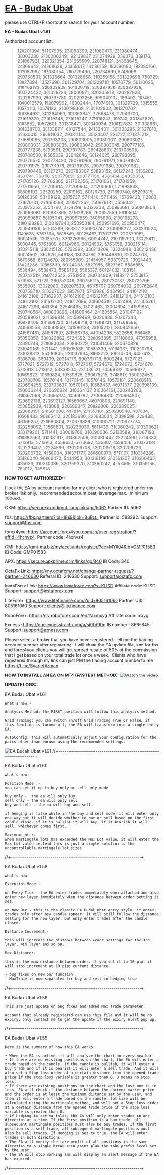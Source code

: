 # [EA - Budak Ubat](https://github.com/syarief02/EA_Budak_Ubat/archive/refs/heads/main.zip)
please use CTRL+F shortcut to search for your account number.

**EA - Budak Ubat v1.61**

Authorized account list:
> 120201094, 51407995, 231088399, 231080470, 231080474, 38003230, 2100200249, 192139837, 231074929, 339376, 339176, 231067931, 320321354, 231065509, 220748121, 24368645, 24368642, 24368628, 24368617, 141136159, 192080160, 192080166, 192087997, 192080154, 290729490, 220734699, 6748098, 290768531, 301326664, 301326668, 310359156, 301329698, 750729, 13027894, 13527690, 301329704, 301329710, 10576779, 56120025, 310402183, 320323525, 301329718, 320287929, 320287926, 300724432, 301329724, 38000971, 320305818, 320287928, 320287930, 290797780, 320293256, 999049102, 189402, 187461, 1000012579, 192079962, 46002444, 47074913, 301329729, 5015555, 10574113, 10574122, 2100199368, 2100102903, 301370702, 301364931, 301364963, 301363842, 22668478, 117043700, 271619370, 271619248, 271619247, 271619242, 169745, 301342826, 5103852, 10572601, 301338471, 301340934, 2100127831, 301338667, 301338700, 301338711, 60127544, 241334311, 301333295, 21327810, 62630015, 290811032, 290811144, 35124407, 226727, 271376212, 271589085, 290793203, 290803005, 290803011, 290803023, 290803031, 290803035, 290803042, 290803045, 290777186, 290777238, 5793561, 290797783, 280428807, 290708505, 290708508, 10565339, 22642646, 60124625, 290793095, 290776570, 290778420, 290791966, 290791971, 290791974, 290791975, 290791976, 290791978, 290791980, 290791982, 290790446, 60127270, 290783307, 50893152, 60127243, 9106202, 4561741, 766118, 290779891, 290777138, 4561464, 24333650, 271705126, 271702365, 271702356, 271701961, 271701959, 271701950, 271700614, 271700604, 271700600, 271698838, 58808192, 22620250, 22619162, 60126730, 271680740, 65209315, 60126358, 53409128, 2875737, 5711440, 5711469, 15769428, 112883, 271670101, 271663568, 250972252, 250979131, 4559342, 250972252, 3754760, 3754799, 60126208, 250966681, 250973804, 250966081, 800837865, 271628286, 260657559, 56105041, 250959657, 56105041, 250957659, 35055890, 2100198278, 2100198280, 2100197940, 250953184, 250951695, 250950477, 250949189, 56104289, 363317, 250937747, 2100198277, 330231524, 1149678, 5767394, 5618549, 60125487, 117017757, 220579967, 60124536, 13025770, 330226965, 60124742, 2100197910, 13025412, 5000445, 5763809, 60124966, 60124932, 5763058, 330215114, 330215118, 330215126, 5762992, 330213208, 13024948, 330212436, 60124502, 362926, 548188, 13024780, 290448830, 320247513, 5670568, 60124670, 280755909, 21454957, 53379729, 13024449, 13022238, 10565339, 60124033, 5527955, 5527967, 5586556, 5586494, 5586473, 5586460, 5585377, 60124032, 108151, 280742519, 280742542, 3751953, 280734909, 1148217, 5753815, 571958, 571729, 260753046, 260756315, 280730787, 280730796, 5585003, 13022980, 320207539, 46175797, 260764032, 260762646, 260758710, 310307023, 3957871, 5743926, 5434951, 241612110, 241612108, 27362937, 241612106, 241612105, 241612104, 241612103, 241612102, 241612100, 241612096, 241604510, 5742489, 241605261, 241617296, 443354, 22546495, 13021463, 13004694, 241591851, 290748564, 800833896, 241606464, 241605554, 231047192, 290589021, 241599814, 241599469, 13020888, 90307343, 90876405, 241598720, 241598716, 241598721, 241598555, 241598558, 241598559, 241596128, 231052121, 230942650, 241587481, 241587697, 241586738, 44094296, 5522658, 686468, 35050856, 330023862, 5724392, 220093895, 24110069, 47055958, 24390748, 220683034, 20890279, 231041409, 220670829, 231040169, 5711441, 290505538, 10565339, 51194337, 310200794, 231038313, 55006805, 231037934, 8963723, 88014706, 4457412, 6336708, 360439, 20314776, 890367718, 8002244, 5727022, 5727021, 5727019, 5727018, 5727017, 5724676, 5724673, 5724670, 5713913, 5713912, 53338904, 231036521, 10569792, 10569822, 10569823, 10569824, 10569825, 260675215, 3748617, 330032453, 220708708, 10570144, 10570145, 10570146, 10570181, 220680918, 220694255, 220703637, 10570143, 10569437, 46071377, 220698139, 290636244, 220696924, 310364137, 310364161, 320243283, 310367068, 220695974, 10569792, 220694810, 220694807, 220692136, 220692127, 10569667, 46070806, 220691140, 250852939, 438088, 220689347, 20829806, 220689025, 220689151, 241501008, 437814, 271557181, 250280548, 437834, 10568483, 90865412, 320183680, 220683034, 21398598, 229488, 46069257, 220680804, 220678889, 310390721, 220677774, 320258092, 10568801, 320236039, 5611439, 310360242, 310393621, 330179201, 5711441, 330019766, 310390036, 52133589, 310387193, 310382563, 310381317, 310362509, 310380447, 22224590, 5714333, 5713913, 5713912, 4558630, 5713692, 435807, 4558456, 310373184, 320239407, 22224590, 320206708, 320206716, 320206723, 320206732, 4558004, 310371777, 260600979, 5711107, 310364286, 33126040, 90866470, 5434953, 301318199, 310361207, 310360465, 435036, 310360389, 320259320, 310360242, 4557465, 310359156, 789012, 345678


**HOW TO GET AUTHORIZED::**                                 

I lock the EA by account number for my client who is registered under my broker link only.  recommended account cent, laverage max.  minimum 100usd. 

CXM:
https://secure.cxmdirect.com/links/go/5062
Partner ID: 5062

fbs: https://fbs.partners?ibl=1869&ibk=BuBat. 
Partner id: 588292. 
Support: support@fbs.com

forex4you: https://account.forex4you.com/en/user-registration/?affid=4hcnvz4.
Partner code: 4hcnvz4 

GMI: https://gmi-ma.biz/my/accounts/register/?ae=MY004&ib=GMP01583
IB Code: GMP01583 

APX:
https://secure.apxprime.com/links/go/340
IB Code: 340

OctaFx
Link: https://my.octafxmy.net/change-partner-request/?partner=246630
Referral ID: 246630
Support: support@octafx.com 

InstaForex
Link: https://www.instaforex.com?x=KUSD
Affiliate code: KUSD
Support: support@instaforex.com 

LiteForex:
https://www.litefinance.com/?uid=805161060 
Partner UID: 805161060
Support: clients@litefinance.com

RoboForex:
https://my.roboforex.com/en/?a=mxyg 
Affiliate code: mxyg

Exness : 
https://one.exnesstrack.com/a/si0kd90q
IB number : 8666845 
Support: support@exness.com

Please select a broker that you have never registered.  tell me the trading account number after registering.  I will share the EA update file, and for fbs and forex4you clients you will get spread rebate of 50% of the commission that I get based on your total trade lot once a week.  Clients who have registered through my link can just PM the trading account number to me https://t.me/SyariefAzman.

**HOW TO INSTALL AN EA ON MT4 (FASTEST METHOD):**
[![Watch the video](https://img.youtube.com/vi/leH9PGkLc6Q/hqdefault.jpg)](https://youtu.be/leH9PGkLc6Q)

**UPDATE LOGS::**

EA Budak Ubat v1.61
```
What's new:-

Analysis Method: the FIRST position will follow this analysis method.

Grid Trading: you can switch on/off Grid Trading True or False. if this function is turned off, the EA will transform into a single entry EA.

AutoConfig: this will automatically adjust your configuration for the pairs other than eurusd using the recommended settings.
```
![EA Budak Ubat v1.61](./screenshot/v1.61.png)
//+------------------------------------------------------------------+

EA Budak Ubat v1.60
```
what's new:-

Position Mode :- 
you can set it up to buy only or sell only mode

buy only -  the ea will only buy
sell only - the ea will only sell
buy and sell - the ea will buy and sell.

if hedging is false while in the buy and sell mode, it will enter only one way but it will decide whether to buy or sell based on the first candle close. if it is bullish it will buy, if it bearish it will sell. whichever comes first.

Maximum Lot :- 
when martingale lots has exceeded the Max Lot value, it will enter the Max Lot value instead.this is just a simple solution to the uncontrollable martingale lot sizes.
```
//+------------------------------------------------------------------+

EA Budak Ubat v1.58
```
what's new: 
 
Execution Mode:- 
 
on Every Tick - the EA enter trades immediately when attached and also enter new layer immediately when the distance between order setting is met. 
 
on New Bar - this is the classic EA Budak Ubat entry style. it enter trades only after new candle appear. it will still follow the distance setting for the new layer. but only enter trades after the candle closed. 
 
Distance Increment:- 
 
this will increase the distance between order settings for the 3rd layer, 4th layer and so on. 
 
Max Distance:- 
 
this is the max distance between order. if you set it to 10 pip, it will stop increment at 10 pips current distance. 
  
- bug fixes on new bar function 
- MaxTrade is now separated for buy and sell in hedging true
```
//+------------------------------------------------------------------+

EA Budak Ubat v1.56
```
This are just update on bug fixes and added Max Trade parameter.

account that already registered can use this file and it will be no expiry. only contact me to get the update if the expiry Alert pop up.
```
//+------------------------------------------------------------------+

EA Budak Ubat v1.55 
 ```
Here is the summary of how this EA works: 
 
 • When the EA is active, it will analyze the chart on every new bar 
 • If there are no existing positions on the chart, the EA will enter a trade based on the candle. If the candle is bullish, it will enter a buy trade and if it is bearish it will enter a sell trade. And it will also set a Stop loss order at a certain distance from the opened trade price if the stop loss variable is greater than 0. 0 means no stop loss. 
 • If there are existing positions on the chart and the last one is in loss, EA will check if the distance between the current market price and the order is at least the minimum distance set by the user, and then it will enter a trade based on the candle, lot size will be calculated using the martingale method, and will set a Stop loss order at a certain distance from the opened trade price if the stop loss variable is greater than 0. 
 • If Hedging is set to false, the EA will only enter trades in one direction at a time. If the first position is a buy trade, all subsequent martingale positions must also be buy trades. If the first position is a sell trade, all subsequent martingale positions must also be sell trades. If Hedging is set to true, the EA will enter trades in both directions. 
 • The EA will modify the take profit of all positions in the same direction to a single break-even point plus the take profit level set by the user. 
 • The EA will stop working and will display an alert message if the EA has expired. 
```
//+------------------------------------------------------------------+